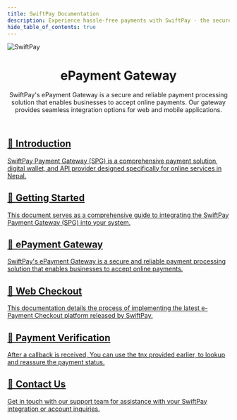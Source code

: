 ```yaml
---
title: SwiftPay Documentation
description: Experience hassle-free payments with SwiftPay - the secure payment gateway for everyone.
hide_table_of_contents: true
---
```


![SwiftPay](/img/homepage.jpg)


<main className="docMainContainer_TBSr homepage-docs">
	<div className="container padding-top--md padding-bottom--lg">
		<div className="generatedIndexPage_vN6x">
			<header>
				<h1 className="title_kItE">ePayment Gateway</h1>
				<p>SwiftPay's ePayment Gateway is a secure and reliable payment processing solution that enables businesses to accept online payments. Our gateway provides seamless integration options for web and mobile applications.</p>
			</header>
			<article className="margin-top--lg">
				<section className="row list_eTzJ">
					<article className="col col--6 margin-bottom--lg">
						<a className="card padding--lg cardContainer_fWXF" href="/intro">
							<h2 className="text--truncate cardTitle_rnsV" title="Introduction">📄️ Introduction</h2>
							<p className="text--truncate cardDescription_PWke" title="SwiftPay Payment Gateway (SPG) is a comprehensive payment solution, digital wallet, and API provider designed specifically for online services in Nepal.">SwiftPay Payment Gateway (SPG) is a comprehensive payment solution, digital wallet, and API provider designed specifically for online services in Nepal. </p>
						</a>
					</article>
                    <article className="col col--6 margin-bottom--lg">
                        <a className="card padding--lg cardContainer_fWXF" href="/getting-started">
                            <h2 className="text--truncate cardTitle_rnsV" title="Getting Started">📄️ Getting Started</h2>
                            <p className="text--truncate cardDescription_PWke" title="This document serves as a comprehensive guide to integrating the SwiftPay Payment Gateway (SPG) into your system.">This document serves as a comprehensive guide to integrating the SwiftPay Payment Gateway (SPG) into your system.</p>
                        </a>
                    </article>                     
                    <article className="col col--6 margin-bottom--lg">
                        <a className="card padding--lg cardContainer_fWXF" href="/category/epayment-gateway">
                            <h2 className="text--truncate cardTitle_rnsV" title="ePayment Gateway">📄️ ePayment Gateway</h2>
                            <p className="text--truncate cardDescription_PWke" title="SwiftPay's ePayment Gateway is a secure and reliable payment processing solution that enables businesses to accept online payments.">SwiftPay's ePayment Gateway is a secure and reliable payment processing solution that enables businesses to accept online payments.</p>
                        </a>
                    </article>
                    <article className="col col--6 margin-bottom--lg">
                        <a className="card padding--lg cardContainer_fWXF" href="/epayment-gateway/web-checkout">
                            <h2 className="text--truncate cardTitle_rnsV" title="Web Checkout">📄️ Web Checkout</h2>
                            <p className="text--truncate cardDescription_PWke" title="This documentation details the process of implementing the latest e-Payment Checkout platform released by SwiftPay.">This documentation details the process of implementing the latest e-Payment Checkout platform released by SwiftPay.</p>
                        </a>
                    </article>
					<article className="col col--6 margin-bottom--lg">
						<a className="card padding--lg cardContainer_fWXF" href="/epayment-gateway/payment-verification">
							<h2 className="text--truncate cardTitle_rnsV" title="Payment Verification">📄️ Payment Verification</h2>
							<p className="text--truncate cardDescription_PWke" title="After a callback is received, You can use the tnx provided earlier, to lookup and reassure the payment status.">After a callback is received, You can use the tnx provided earlier, to lookup and reassure the payment status.</p>
						</a>
					</article>
                    <article className="col col--6 margin-bottom--lg">
                        <a className="card padding--lg cardContainer_fWXF" href="/contact-us">
                            <h2 className="text--truncate cardTitle_rnsV" title="Contact Us">📄️ Contact Us</h2>
                            <p className="text--truncate cardDescription_PWke" title="Get in touch with our support team for assistance with your SwiftPay integration or account inquiries.">Get in touch with our support team for assistance with your SwiftPay integration or account inquiries.</p>
                        </a>
                    </article>
				</section>
			</article>
		</div>
	</div>
</main>